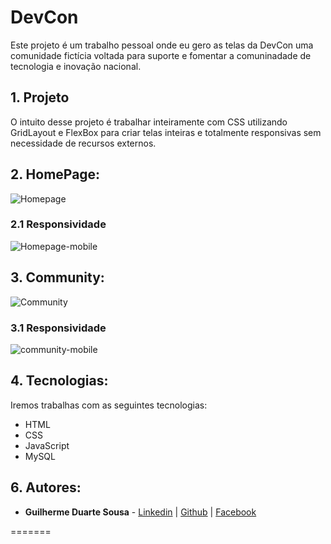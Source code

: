 # DevCon

Este projeto é um trabalho pessoal onde eu gero as telas da DevCon uma comunidade fictícia voltada para suporte e fomentar a comuninadade de tecnologia e inovação nacional.

## 1. Projeto
  
O intuito desse projeto é trabalhar inteiramente com CSS utilizando GridLayout e FlexBox para criar telas inteiras e totalmente responsivas sem necessidade de recursos externos. 

## 2. HomePage:

![Homepage](https://github.com/DuarteVonFaul/DevCon/assets/50261190/6b34a3b3-2ec2-45a2-ab08-7517e2cba61c)

### 2.1 Responsividade
![Homepage-mobile](https://github.com/DuarteVonFaul/DevCon/assets/50261190/f320f5c6-0099-410b-9734-b0d6f698ea9f)

## 3. Community:

![Community](https://github.com/DuarteVonFaul/DevCon/assets/50261190/9fa72ac9-3112-4679-8db5-4fc74c8e878b)

### 3.1 Responsividade
![community-mobile](https://github.com/DuarteVonFaul/DevCon/assets/50261190/f7c9eebd-573e-4a09-b479-a8d56c5b5976)

## 4. Tecnologias:
  
Iremos trabalhas com as seguintes tecnologias:
  
- HTML
- CSS
- JavaScript
- MySQL

## 6. Autores:
  
- **Guilherme Duarte Sousa** - [Linkedin](https://www.linkedin.com/in/guilherme-duarte-sousa-53639822b/) | [Github](https://github.com/DuarteVonFaul/) | [Facebook](https://www.facebook.com/DuarteVonFaul/)

=======
